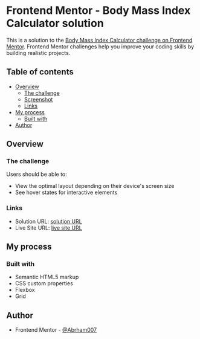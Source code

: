 # Frontend Mentor - Body Mass Index Calculator solution

This is a solution to the [Body Mass Index Calculator challenge on Frontend Mentor](https://www.frontendmentor.io/challenges/body-mass-index-calculator-brrBkfSz1T). Frontend Mentor challenges help you improve your coding skills by building realistic projects.

## Table of contents

- [Overview](#overview)
  - [The challenge](#the-challenge)
  - [Screenshot](#screenshot)
  - [Links](#links)
- [My process](#my-process)
  - [Built with](#built-with)
- [Author](#author)

## Overview

### The challenge

Users should be able to:

- View the optimal layout depending on their device's screen size
- See hover states for interactive elements

### Links

- Solution URL: [solution URL](https://github.com/Abrham007/body-mass-index-calculator.git)
- Live Site URL: [live site URL](https://abrham007.github.io/body-mass-index-calculator/)

## My process

### Built with

- Semantic HTML5 markup
- CSS custom properties
- Flexbox
- Grid

## Author

- Frontend Mentor - [@Abrham007](https://www.frontendmentor.io/profile/Abrham007)
